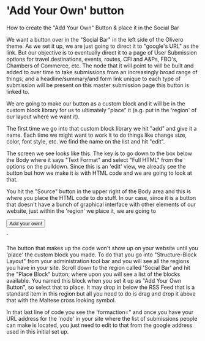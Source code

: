 
# 'Add Your Own' button

How to create the "Add Your Own" Button & place it in the Social Bar







We want a button over in the "Social Bar" in the left side of the Olivero theme.  As we set it up, we are just going to direct it to "google's URL" as the link.  But our objective is to eventually direct it to a page of User Submission options for travel destinations, events, routes, CFI and A&Ps, FBO's, Chambers of Commerce, etc.  The node that it will point to will be built and added to over time to take submissions from an increasingly broad range of things; and a headline/summary/and form link unique to each type of submission will be present on this master submission page this button is linked to.









We are going to make our button as a custom block and it will be in the custom block library for us to ultimately "place" it (e.g. put in the 'region' of our layout where we want it).


The first time we go into that custom block library we hit "add" and give it a name.  Each time we might want to work it to do things like change size, color, font style, etc. we find the name on the list and hit "edit".








The screen we see looks like this.  The key is to go down to the box below the Body where it says "Text Format" and select "Full HTML" from the options on the pulldown. Since this is an 'edit' view, we already see the button but how we make it is with HTML code and we are going to look at that.
















You hit the "Source" button in the upper right of the Body area and this is where you place the HTML code to do stuff.  In our case, since it is a button that doesn't have a bunch of graphical interface with other elements of our website, just within the 'region' we place it, we are going to <style> the look of the button right within a leading chunk of inline CSS code.






The code scrolls in that window, so here you see it in three screen shots. The code itself is available right below so it can just be copied from this documentation and dropped in the 'Body' area:


`<style type="text/css">.styled {
    transform: rotate(90deg);
    border: 0;
    line-height: 2.5;
    padding: 0 1em;
    font-size: 0.5em;
    text-align: center;
    color: #fff;
    text-shadow: 1px 1px 1px #000;
    border-radius: 10px;
    background-color: rgba(220, 0, 0, 1);
    background-image: linear-gradient(to top left,
                                      rgba(0, 0, 0, .2),
                                      rgba(0, 0, 0, .2) 30%,
                                      rgba(0, 0, 0, 0));
    box-shadow: inset 2px 2px 3px rgba(255, 255, 255, .6),
                inset -2px -2px 3px rgba(0, 0, 0, .6);
}

.styled:hover {
    background-color: rgba(255, 0, 0, 1);
}

.styled:active {
    box-shadow: inset -2px -2px 3px rgba(255, 255, 255, .6),
                inset 2px 2px 3px rgba(0, 0, 0, .6);
}
</style>
<form><button class="favorite styled" formaction="http://www.google.com" formtarget="_blank">Add your own!</button></form>`

The button that makes up the code won't show up on your website until you 'place' the custom block you made.  To do that you go into "Structure-Block Layout" from your administration tool bar and you will see all the regions you have in your site.  Scroll down to the region called 'Social Bar' and hit the "Place Block" button; where upon you will see a list of the blocks available.  You named this block when you set it up as "Add Your Own Button", so select that to place.  It may drop in below the RSS Feed that is a standard item in this region but all you need to do is drag and drop it above that with the Maltese cross looking symbol.





In that last line of code you see the 'formaction=" and once you have your URL address for the 'node' in your site where the list of submissions people can make is located, you just need to edit to that from the google address used in this initial set up.



